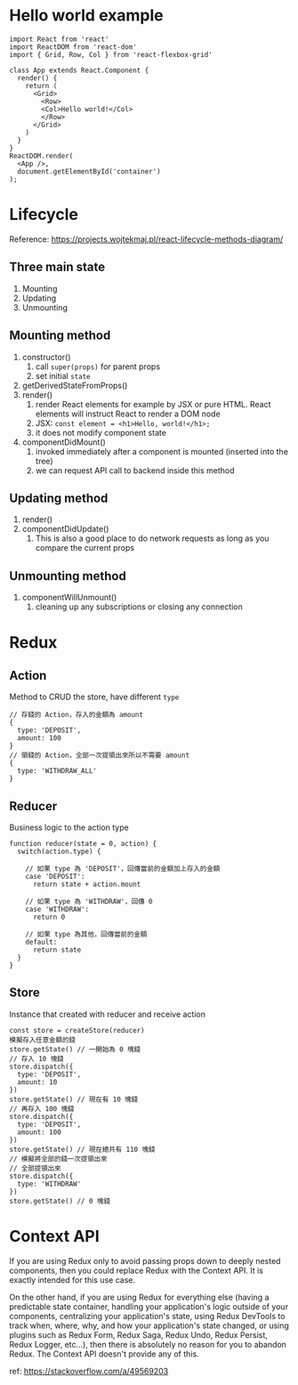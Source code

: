 # Hello world example
```
import React from 'react'
import ReactDOM from 'react-dom'
import { Grid, Row, Col } from 'react-flexbox-grid'

class App extends React.Component {
  render() {
    return (
      <Grid>
        <Row>
        <Col>Hello world!</Col>
        </Row>
      </Grid>
    )
  }
}
ReactDOM.render(
  <App />,
  document.getElementById('container')
);
```

# Lifecycle

Reference: https://projects.wojtekmaj.pl/react-lifecycle-methods-diagram/

## Three main state
1. Mounting
2. Updating
3. Unmounting

## Mounting method
1. constructor()
    1. call `super(props)` for parent props
    2. set initial `state`
2. getDerivedStateFromProps()
3. render()
    1. render React elements for example by JSX or pure HTML. React elements will instruct React to render a DOM node
    2. JSX: `const element = <h1>Hello, world!</h1>;`
    3. it does not modify component state
4. componentDidMount()
    1. invoked immediately after a component is mounted (inserted into the tree)
    2. we can request API call to backend inside this method
    
## Updating method
1. render()
2. componentDidUpdate()
    1. This is also a good place to do network requests as long as you compare the current props

## Unmounting method
1. componentWillUnmount()
    1. cleaning up any subscriptions or closing any connection


# Redux

## Action
Method to CRUD the store, have different `type`
```
// 存錢的 Action，存入的金額為 amount 
{
  type: 'DEPOSIT',
  amount: 100
}
// 領錢的 Action，全部一次提領出來所以不需要 amount
{
  type: 'WITHDRAW_ALL'
}
```

## Reducer
Business logic to the action type
```
function reducer(state = 0, action) {
  switch(action.type) {
    
    // 如果 type 為 'DEPOSIT'，回傳當前的金額加上存入的金額
    case 'DEPOSIT':
      return state + action.mount
    
    // 如果 type 為 'WITHDRAW'，回傳 0
    case 'WITHDRAW':
      return 0
    
    // 如果 type 為其他，回傳當前的金額 
    default:
      return state
  }
}
```

## Store
Instance that created with reducer and receive action

```
const store = createStore(reducer)
模擬存入任意金額的錢
store.getState() // 一開始為 0 塊錢
// 存入 10 塊錢
store.dispatch({
  type: 'DEPOSIT',
  amount: 10
})
store.getState() // 現在有 10 塊錢
// 再存入 100 塊錢
store.dispatch({
  type: 'DEPOSIT',
  amount: 100
})
store.getState() // 現在總共有 110 塊錢
// 模擬將全部的錢一次提領出來
// 全部提領出來
store.dispatch({
  type: 'WITHDRAW'
})
store.getState() // 0 塊錢
```

# Context API


If you are using Redux only to avoid passing props down to deeply nested components, then you could replace Redux with the Context API. It is exactly intended for this use case.

On the other hand, if you are using Redux for everything else (having a predictable state container, handling your application's logic outside of your components, centralizing your application's state, using Redux DevTools to track when, where, why, and how your application's state changed, or using plugins such as Redux Form, Redux Saga, Redux Undo, Redux Persist, Redux Logger, etc…), then there is absolutely no reason for you to abandon Redux. The Context API doesn't provide any of this.

ref: https://stackoverflow.com/a/49569203

